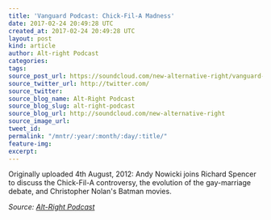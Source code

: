 ```yaml
---
title: 'Vanguard Podcast: Chick-Fil-A Madness'
date: 2017-02-24 20:49:28 UTC
created_at: 2017-02-24 20:49:28 UTC
layout: post
kind: article
author: Alt-right Podcast
categories: 
tags: 
source_post_url: https://soundcloud.com/new-alternative-right/vanguard-podcast-chick-fil-a-madness
source_twitter_url: http://twitter.com/
source_twitter: 
source_blog_name: Alt-Right Podcast
source_blog_slug: alt-right-podcast
source_blog_url: http://soundcloud.com/new-alternative-right
source_image_url: 
tweet_id: 
permalink: "/mntr/:year/:month/:day/:title/"
feature-img: 
excerpt: 
---
```

Originally uploaded 4th August, 2012:
Andy Nowicki joins Richard Spencer to discuss the Chick-Fil-A controversy, the evolution of the gay-marriage debate, and Christopher Nolan's Batman movies.<div class="">
    <i>Source: <a href="http://soundcloud.com/new-alternative-right">Alt-Right Podcast</a></i>
</div>
